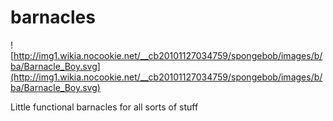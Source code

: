 
barnacles
=========

![http://img1.wikia.nocookie.net/__cb20101127034759/spongebob/images/b/ba/Barnacle_Boy.svg](http://img1.wikia.nocookie.net/__cb20101127034759/spongebob/images/b/ba/Barnacle_Boy.svg)

Little functional barnacles for all sorts of stuff

